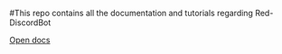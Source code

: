 #This repo contains all the documentation and tutorials regarding Red-DiscordBot

[Open docs](http://Twentysix26.github.io/Red-Docs)
